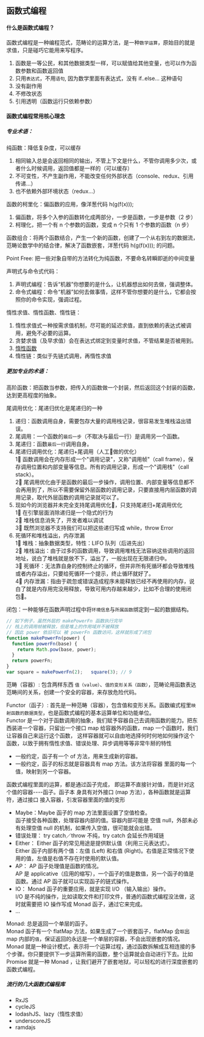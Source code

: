## 函数式编程

#### 什么是函数式编程？
函数式编程是一种编程范式，范畴论的运算方法，是一种`数学运算`，原始目的就是求值，只是碰巧它能用来写程序。
1. 函数是一等公民，和其他数据类型一样，可以赋值给其他变量，也可以作为函数参数和函数返回值
2. 只用`表达式`，不用`语句`, 因为数学里面有表达式，没有 if..else... 这种语句
3. 没有副作用
4. 不修改状态
5. 引用透明（函数运行只依赖参数）

#### 函数式编程常用核心理念

##### 专业术语：

纯函数：降低复杂度，可以缓存
1. 相同输入总是会返回相同的输出，不管上下文是什么，不管你调用多少次，或者什么时候调用，返回值都是一样的（可以缓存）  
2. 不可变性，不产生副作用，不能改变任何外部状态（console、redux、引用传递...）  
3. 也不依赖外部环境状态（redux...）

函数的柯里化：偏函数的应用，像洋葱代码 h(g(f(x)));  
1. 偏函数，将多个入参的函数转化成两部分，一步是函数，一步是参数（2 步）
2. 柯理化，把一个有 n 个参数的函数，变成 n 个只有 1 个参数的函数（n 步）

函数组合：将两个函数结合，产生一个新的函数，创建了一个从右到左的数据流，范畴论数学中的结合律，解决了函数嵌套，洋葱代码 h(g(f(x))); 的问题。

Point Free: 把一些对象自带的方法转化为纯函数，不要命名转瞬即逝的中间变量

声明式与命令式代码：
1. 声明式编程：告诉“机器”你想要的是什么，让机器想出如何去做，强调整体。
2. 命令式编程：命令“机器”如何去做事情，这样不管你想要的是什么，它都会按照你的命令实现，强调过程。

惰性求值、惰性函数、惰性链：
1. 惰性求值式一种按需求值机制，尽可能的延迟求值，直到依赖的表达式被调用，避免不必要的运算。
2. 贪婪求值（及早求值）会在表达式绑定到变量时求值，不管结果是否被用到。
3. [惰性函数](https://github.com/mqyqingfeng/Blog/issues/44)
4. 惰性链：类似于先链式调用，再惰性求值

##### 更加专业的术语：

高阶函数：把函数当参数，把传入的函数做一个封装，然后返回这个封装的函数，达到更高程度的抽象。

尾调用优化：尾递归优化是尾递归的一种
1. 递归：函数调用自身，需要包存大量的调用栈记录，很容易发生堆栈溢出错误。
3. 尾调用：一个函数的`最后一步`（不取决与最后一行）是调用另一个函数。
3. 尾递归：函数`最后一行`调用自身。
4. 尾递归调用优化：尾递归+尾调用（人工做的优化）    
1⃣️ 函数调用会在内存形成一个"调用记录"，又称"调用帧"（call frame），保存调用位置和内部变量等信息。所有的调用记录，形成一个"调用栈"（call stack）。  
2⃣️ 尾调用优化由于是函数的最后一步操作，调用位置、内部变量等信息都不会再用到了，所以不需要保留外层函数的调用记录，只要直接用内层函数的调用记录，取代外层函数的调用记录就可以了。
5. 现如今的浏览器并未完全支持尾调用优化，只支持尾递归+尾调用优化   
1⃣️ 在引擎层面消除递归是一个隐式的行为  
2⃣️ 堆栈信息消失了，开发者难以调试  
3⃣️ 既然浏览器不支持我们可以把这些递归写成 while，throw Error  
6. 死循环和堆栈溢出，内存泄漏  
1⃣️ 堆栈：抽象数据类型，特性：LIFO 队列（后进先出）  
2⃣️ 堆栈溢出：由于过多的函数调用，导致调用堆栈无法容纳这些调用的返回地址，说白了堆栈就是放不下，溢出了，一般出现在无限递归中。  
3⃣️ 死循环：无法靠自身的控制终止的循环，但并非所有死循环都会导致堆栈或者内存溢出，只要给死循环一个提示，终止循环就好了。   
4⃣️ 内存泄漏：指由于疏忽或错误造成程序未能释放已经不再使用的内存，说白了就是内存用完没用释放，导致可用内存越来越少，比如不合理的使用闭包。

闭包：一种能够在函数声明过程中将`环境信息`与`所属函数`绑定到一起的数据结构。
```js
// 如下例子，虽然外层的 makePowerFn 函数执行完毕
// 栈上的调用帧被释放，但是堆上的作用域并不被释放
// 因此 power 依旧可以 被 powerFn 函数访问，这样就形成了闭包
function makePowerFn(power) {  
  function powerFn(base) { 
    return Math.pow(base, power);  
  } 
  return powerFn;  
} 
var square = makePowerFn(2);   square(3); // 9
```

范畴（容器）: 包含两样东西 `值（value）`、`值的变形关系（函数）`，范畴论用函数表达范畴间的关系，创建一个安全的容器，来存放危险代码。

Functor（函子）: 首先是一种范畴（容器），包含值和变形关系。函数编式程里`映射函数的数据类型`，也是函数式编程的基本运算单位和功能单位。  
Functor 是一个对于函数调用的抽象，我们赋予容器自己去调用函数的能力。把东西装进一个容器，只留出一个接口 map 给容器外的函数，map 一个函数时，我们让容器自己来运行这个函数， 这样容器就可以自由地选择何时何地如何操作这个函数，以致于拥有惰性求值、错误处理、异步调用等等非常牛掰的特性
- 一般约定，函子有一个 of 方法，用来生成新的容器。
- 一般约定，函子的标志就是容器具有 map 方法。该方法将容器 里面的每一个值，映射到另一个容器。

函数式编程里面的运算，都是通过函子完成， 即运算不直接针对值，而是针对这个值的容器----函子。函子本 身具有对外接口 (map 方法），各种函数就是运算符，通过接口 接入容器，引发容器里面的值的变形
- Maybe：Maybe 函子的 map 方法里面设置了空值检查。   
函子接受各种函数，处理容器内部的值。容器内部可能是 空值 null，外部未必有处理空值 null 的机制，如果传入空值，很可能就会出错。
- 错误处理： try catch／throw 不纯，try catch 会延长作用域链
- Either： Either 函子的常见用途是提供默认值（利用三元表达式）。  
Either 函子内部有两个值：左值 (Left) 和右值 (Right)。右值是正常情况下使用的值，左值是右值不存在时使用的默认值。
- AP： AP 函子处理值是函数的情况。  
AP 是 applicative（应用的缩写），一个函子的值是数值，另一个函子的值是函数。通过 AP 函子就可以实现函子的链式操作。
- IO： Monad 函子的重要应用，就是实现 I/O （输入输出）操作。  
I/O 是不纯的操作，比如读取文件和打印文件，普通的函数式编程没法做，这时就需要把 IO 操作写成 Monad 函子，通过它来完成。
- ...

Monad: 总是返回一个单层的函子。  
Monad 函子有一个 flatMap 方法，如果生成了一个嵌套函子，flatMap 会`取`出 map 内部的`值`，保证返回的永远是一个单层的容器，不会出现嵌套的情况。  
Monad 就是一种设计模式，表示将一个运算过程，通过函数拆解成互相连接的多个步骤。你只要提供下一步运算所需的函数，整个运算就会自动进行下去。比如 Promise 就是一种 Monad ，让我们避开了嵌套地狱，可以轻松的进行深度嵌套的函数式编程。

##### 流行的几大函数式编程库

- RxJS
- cycleJS 
- lodashJS、lazy（惰性求值） 
- underscoreJS
- ramdajs